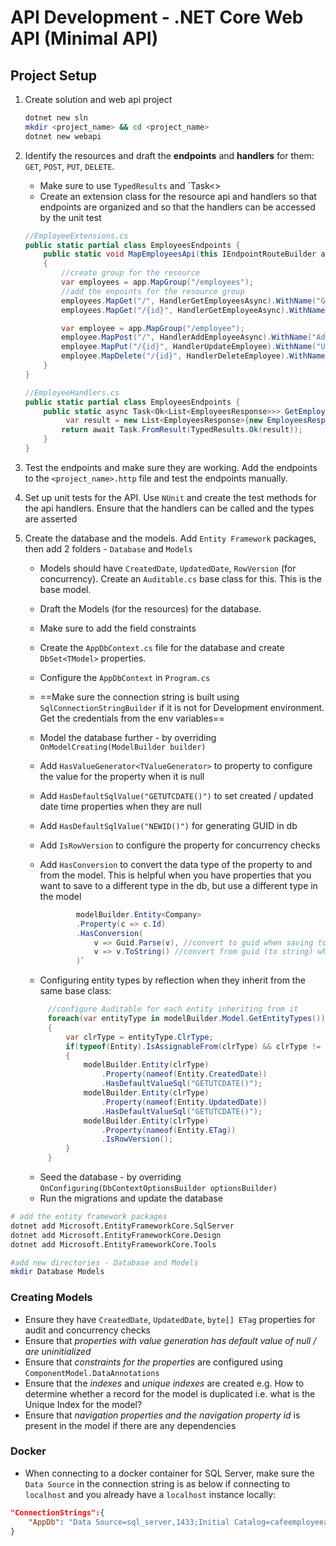 # API Development - .NET Core Web API (Minimal API)

## Project Setup

1. Create solution and web api project

   ```bash
   dotnet new sln
   mkdir <project_name> && cd <project_name>
   dotnet new webapi
   ```

2. Identify the resources and draft the **endpoints** and **handlers** for them: `GET`, `POST`, `PUT`, `DELETE`.

   - Make sure to use `TypedResults` and `Task<>
   - Create an extension class for the resource api and handlers so that endpoints are organized and so that the handlers can be accessed by the unit test

   ```c#
   //EmployeeExtensions.cs
   public static partial class EmployeesEndpoints {
       public static void MapEmployeesApi(this IEndpointRouteBuilder app)
       {
           //create group for the resource
           var employees = app.MapGroup("/employees");
           //add the enpoints for the resource group
           employees.MapGet("/", HandlerGetEmployeesAsync).WithName("GetEmployees");
           employees.MapGet("/{id}", HandlerGetEmployeeAsync).WithName("GetEmployeeById");

           var employee = app.MapGroup("/employee");
           employee.MapPost("/", HandlerAddEmployeeAsync).WithName("AddEmployee");
           employee.MapPut("/{id}", HandlerUpdateEmployee).WithName("UpdateEmployeeById");
           employee.MapDelete("/{id}", HandlerDeleteEmployee).WithName("DeleteEmployeeById");
       }
   }

   //EmployeeHandlers.cs
   public static partial class EmployeesEndpoints {
       public static async Task<Ok<List<EmployeesResponse>>> GetEmployeesAsync(){
            var result = new List<EmployeesResponse>{new EmployeesResponse("A"), new EmployeesResponse("B")}
           return await Task.FromResult(TypedResults.Ok(result));
       }
   }
   ```

3. Test the endpoints and make sure they are working. Add the endpoints to the `<project_name>.http` file and test the endpoints manually.

4. Set up unit tests for the API. Use `NUnit` and create the test methods for the api handlers. Ensure that the handlers can be called and the types are asserted

5. Create the database and the models. Add `Entity Framework` packages, then add 2 folders - `Database` and `Models`
   - Models should have `CreatedDate`, `UpdatedDate`, `RowVersion` (for concurrency). Create an `Auditable.cs` base class for this. This is the base model.
   - Draft the Models (for the resources) for the database.
   - Make sure to add the field constraints
   - Create the `AppDbContext.cs` file for the database and create `DbSet<TModel>` properties.
   - Configure the `AppDbContext` in `Program.cs`
   - ==Make sure the connection string is built using `SqlConnectionStringBuilder` if it is not for Development environment. Get the credentials from the env variables==
   - Model the database further - by overriding `OnModelCreating(ModelBuilder builder)`
   - Add `HasValueGenerator<TValueGenerator>` to property to configure the value for the property when it is null
   - Add `HasDefaultSqlValue("GETUTCDATE()")` to set created / updated date time properties when they are null
   - Add `HasDefaultSqlValue("NEWID()")` for generating GUID in db
   - Add `IsRowVersion` to configure the property for concurrency checks
   - Add `HasConversion` to convert the data type of the property to and from the model. This is helpful when you have properties that you want to save to a different type in the db, but use a different type in the model

     ```c#
             modelBuilder.Entity<Company>
             .Property(c => c.Id)
             .HasConversion(
                 v => Guid.Parse(v), //convert to guid when saving to db
                 v => v.ToString() //convert from guid (to string) when reading from db
             )`
     ```

   - Configuring entity types by reflection when they inherit from the same base class:

   ```c#
        //configure Auditable for each entity inheriting from it
        foreach(var entityType in modelBuilder.Model.GetEntityTypes())
        {
            var clrType = entityType.ClrType;
            if(typeof(Entity).IsAssignableFrom(clrType) && clrType != typeof(Entity))
            {
                modelBuilder.Entity(clrType)
                    .Property(nameof(Entity.CreatedDate))
                    .HasDefaultValueSql("GETUTCDATE()");
                modelBuilder.Entity(clrType)
                    .Property(nameof(Entity.UpdatedDate))
                    .HasDefaultValueSql("GETUTCDATE()");
                modelBuilder.Entity(clrType)
                    .Property(nameof(Entity.ETag))
                    .IsRowVersion();
            }
        }
   ```

   - Seed the database - by overriding `OnConfiguring(DbContextOptionsBuilder optionsBuilder)`
   - Run the migrations and update the database

```bash
# add the entity framework packages
dotnet add Microsoft.EntityFrameworkCore.SqlServer
dotnet add Microsoft.EntityFrameworkCore.Design
dotnet add Microsoft.EntityFrameworkCore.Tools

#add new directories - Database and Models
mkdir Database Models
```

### Creating Models

- Ensure they have `CreatedDate`, `UpdatedDate`, `byte[] ETag` properties for audit and concurrency checks
- Ensure that _properties with value generation has default value of null / are uninitialized_
- Ensure that _constraints for the properties_ are configured using `ComponentModel.DataAnnotations`
- Ensure that the _indexes_ and _unique indexes_ are created e.g. How to determine whether a record for the model is duplicated i.e. what is the Unique Index for the model?
- Ensure that _navigation properties and the navigation property id_ is present in the model if there are any dependencies

### Docker

- When connecting to a docker container for SQL Server, make sure the `Data Source` in the connection string is as below if connecting to `localhost` and you already have a `localhost` instance locally:

```json
"ConnectionStrings":{
    "AppDb": "Data Source=sql_server,1433;Initial Catalog=cafeemployeeapp_db;User Id=SA;Password=sQLs3rverRpAssw0rD!!;Encrypt=True;Trust Server Certificate=True"
}
```
